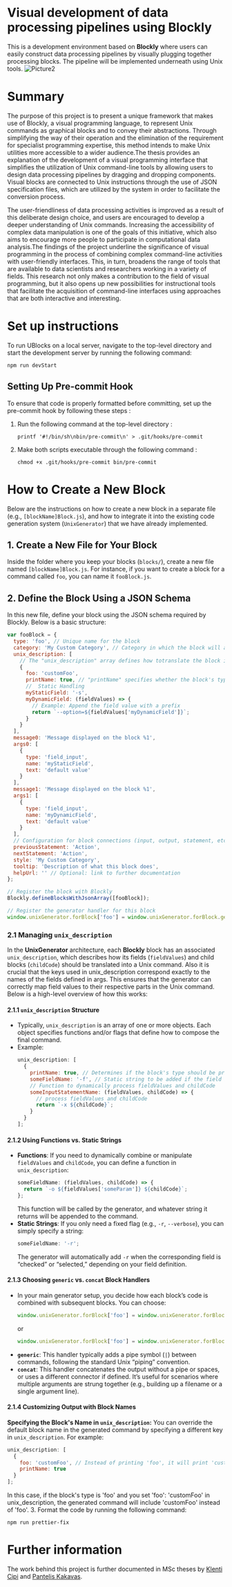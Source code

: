 # Visual development of data processing pipelines using Blockly

This is a development environment based on **Blockly** where users can easily construct data processing pipelines
by visually plugging together processing blocks. The pipeline will be implemented underneath using Unix tools.
![Picture2](public/img/README_cover.png)

# Summary

The purpose of this project is to present a unique framework that makes use of Blockly, a visual programming language, to represent Unix commands as graphical blocks and to convey their abstractions. Through simplifying the way of their operation and the elimination of the requirement for specialist programming expertise, this method intends to make Unix utilities more accessible to a wider audience.The thesis provides an explanation of the development of a visual programming interface that simplifies the utilization of Unix command-line tools by allowing users to design data processing pipelines by dragging and dropping components. Visual blocks are connected to Unix instructions through the use of JSON specification files, which are utilized by the system in order to facilitate the conversion process.

The user-friendliness of data processing activities is improved as a result of this deliberate design choice, and users are encouraged to develop a deeper understanding of Unix commands. Increasing the accessibility of complex data manipulation is one of the goals of this initiative, which also aims to encourage more people to participate in computational data analysis.The findings of the project underline the significance of visual programming in the process of combining complex command-line activities with user-friendly interfaces. This, in turn, broadens the range of tools that are available to data scientists and researchers working in a variety of fields. This research not only makes a contribution to the field of visual programming, but it also opens up new possibilities for instructional tools that facilitate the acquisition of command-line interfaces using approaches that are both interactive and interesting.

# Set up instructions

To run UBlocks on a local server, navigate to the top-level directory and start the development server by running the following command:

`npm run devStart`

## Setting Up Pre-commit Hook

To ensure that code is properly formatted before committing, set up the pre-commit hook by following these steps :

1. Run the following command at the top-level directory :

   `printf '#!/bin/sh\nbin/pre-commit\n' > .git/hooks/pre-commit`

2. Make both scripts executable through the following command :

   `chmod +x .git/hooks/pre-commit bin/pre-commit`


# How to Create a New Block

Below are the instructions on how to create a new block in a separate file (e.g., `[blockName]Block.js`), and how to integrate it into the existing code generation system (`UnixGenerator`) that we have already implemented.

## 1. Create a New File for Your Block

Inside the folder where you keep your blocks (`blocks/`), create a new file named `[blockName]Block.js`.
For instance, if you want to create a block for a command called `foo`, you can name it `fooBlock.js`.

## 2. Define the Block Using a JSON Schema

In this new file, define your block using the JSON schema required by Blockly. Below is a basic structure:

```js
var fooBlock = {
  type: 'foo', // Unique name for the block
  category: 'My Custom Category', // Category in which the block will appear in the toolbox
  unix_description: [
    // The "unix_description" array defines how totranslate the block into a Unix command.
    {
      foo: 'customFoo',
      printName: true, // "printName" specifies whether the block's type should appear explicitly in the generated command.
      //  Static Handling
      myStaticField: '-s',
      myDynamicField: (fieldValues) => {
        // Example: Append the field value with a prefix
        return `--option=${fieldValues['myDynamicField']}`;
      }
    }
  ],
  message0: 'Message displayed on the block %1',
  args0: [
    {
      type: 'field_input',
      name: 'myStaticField',
      text: 'default value'
    }
  ],
  message1: 'Message displayed on the block %1',
  args1: [
    {
      type: 'field_input',
      name: 'myDynamicField',
      text: 'default value'
    }
  ],
  // Configuration for block connections (input, output, statement, etc.)
  previousStatement: 'Action',
  nextStatement: 'Action',
  style: 'My Custom Category',
  tooltip: 'Description of what this block does',
  helpUrl: '' // Optional: link to further documentation
};

// Register the block with Blockly
Blockly.defineBlocksWithJsonArray([fooBlock]);

// Register the generator handler for this block
window.unixGenerator.forBlock['foo'] = window.unixGenerator.forBlock.generic;
```

### 2.1 Managing `unix_description`

In the **UnixGenerator** architecture, each **Blockly** block has an associated `unix_description`, which describes how its fields (`fieldValues`) and child blocks (`childCode`) should be translated into a Unix command. Also it is crucial that the keys used in unix_description correspond exactly to the names of the fields defined in args. This ensures that the generator can correctly map field values to their respective parts in the Unix command. Below is a high-level overview of how this works:

#### 2.1.1 **`unix_description` Structure**

- Typically, `unix_description` is an array of one or more objects. Each object specifies functions and/or flags that define how to compose the final command.
- Example:
  ```js
  unix_description: [
    {
      printName: true, // Determines if the block's type should be printed in the command
      someFieldName: '-f', // Static string to be added if the field is active
      // Function to dynamically process fieldValues and childCode
      someInputStatementName: (fieldValues, childCode) => {
        // process fieldValues and childCode
        return `-x ${childCode}`;
      }
    }
  ];
  ```

#### 2.1.2 **Using Functions vs. Static Strings**

- **Functions**: If you need to dynamically combine or manipulate `fieldValues` and `childCode`, you can define a function in `unix_description`:
  ```js
  someFieldName: (fieldValues, childCode) => {
    return `-o ${fieldValues['someParam']} ${childCode}`;
  };
  ```
  This function will be called by the generator, and whatever string it returns will be appended to the command.
- **Static Strings**: If you only need a fixed flag (e.g., `-r`, `--verbose`), you can simply specify a string:
  ```js
  someFieldName: '-r';
  ```
  The generator will automatically add `-r` when the corresponding field is “checked” or “selected,” depending on your field definition.

#### 2.1.3 **Choosing `generic` vs. `concat` Block Handlers**

- In your main generator setup, you decide how each block’s code is combined with subsequent blocks. You can choose:
  ```js
  window.unixGenerator.forBlock['foo'] = window.unixGenerator.forBlock.generic;
  ```
  or
  ```js
  window.unixGenerator.forBlock['foo'] = window.unixGenerator.forBlock.concat;
  ```
- **`generic`**: This handler typically adds a pipe symbol (`|`) between commands, following the standard Unix “piping” convention.
- **`concat`**: This handler concatenates the output without a pipe or spaces, or uses a different connector if defined. It’s useful for scenarios where multiple arguments are strung together (e.g., building up a filename or a single argument line).

#### 2.1.4 Customizing Output with Block Names

**Specifying the Block's Name in `unix_description`:**
You can override the default block name in the generated command by specifying a different key in `unix_description`. For example:

```js
unix_description: [
  {
    foo: 'customFoo', // Instead of printing 'foo', it will print 'customFoo' in the command
    printName: true
  }
];
```

In this case, if the block's type is 'foo' and you set 'foo': 'customFoo' in unix_description, the generated command will include 'customFoo' instead of 'foo'.
3. Format the code by running the following command:

   `npm run prettier-fix`

# Further information

The work behind this project is further documented in MSc theses by
[Klenti Cipi](http://www.pyxida.aueb.gr/index.php?op=view_object&object_id=11051) and
[Pantelis Kakavas](http://www.pyxida.aueb.gr/index.php?op=view_object&object_id=11053).
